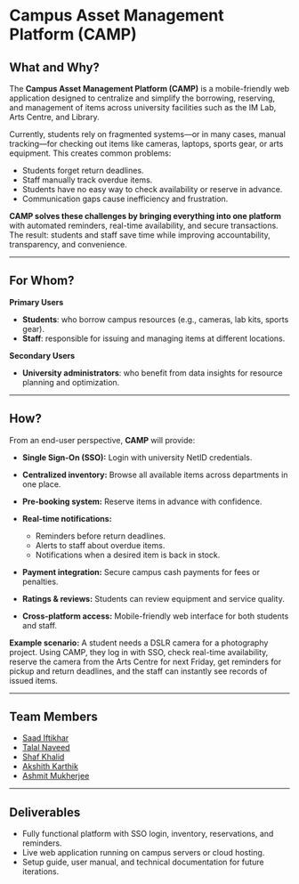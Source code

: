 # Campus Asset Management Platform (CAMP)

## What and Why?

The **Campus Asset Management Platform (CAMP)** is a mobile-friendly web application designed to centralize and simplify the borrowing, reserving, and management of items across university facilities such as the IM Lab, Arts Centre, and Library.

Currently, students rely on fragmented systems—or in many cases, manual tracking—for checking out items like cameras, laptops, sports gear, or arts equipment. This creates common problems:

* Students forget return deadlines.
* Staff manually track overdue items.
* Students have no easy way to check availability or reserve in advance.
* Communication gaps cause inefficiency and frustration.

**CAMP solves these challenges by bringing everything into one platform** with automated reminders, real-time availability, and secure transactions. The result: students and staff save time while improving accountability, transparency, and convenience.

---

## For Whom?

**Primary Users**

* **Students**: who borrow campus resources (e.g., cameras, lab kits, sports gear).
* **Staff**: responsible for issuing and managing items at different locations.

**Secondary Users**

* **University administrators**: who benefit from data insights for resource planning and optimization.

---

## How?

From an end-user perspective, **CAMP** will provide:

* **Single Sign-On (SSO):** Login with university NetID credentials.
* **Centralized inventory:** Browse all available items across departments in one place.
* **Pre-booking system:** Reserve items in advance with confidence.
* **Real-time notifications:**

  * Reminders before return deadlines.
  * Alerts to staff about overdue items.
  * Notifications when a desired item is back in stock.
* **Payment integration:** Secure campus cash payments for fees or penalties.
* **Ratings & reviews:** Students can review equipment and service quality.
* **Cross-platform access:** Mobile-friendly web interface for both students and staff.

**Example scenario:**
A student needs a DSLR camera for a photography project. Using CAMP, they log in with SSO, check real-time availability, reserve the camera from the Arts Centre for next Friday, get reminders for pickup and return deadlines, and the staff can instantly see records of issued items.

---

## Team Members

- [Saad Iftikhar](https://github.com/saad-iftikhar)  
- [Talal Naveed](https://github.com/TalalNaveed)
- [Shaf Khalid](https://github.com/Shaf5) 
- [Akshith Karthik](https://github.com/Ak1016-stack)
- [Ashmit Mukherjee](https://github.com/ansester)

---

## Deliverables

* Fully functional platform with SSO login, inventory, reservations, and reminders.
* Live web application running on campus servers or cloud hosting.
* Setup guide, user manual, and technical documentation for future iterations.
